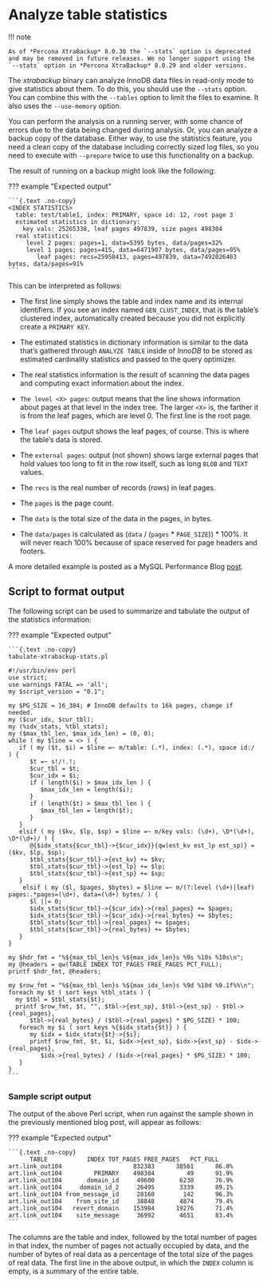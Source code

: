 # Analyze table statistics

!!! note

    As of *Percona XtraBackup* 8.0.30 the `--stats` option is deprecated and may be removed in future releases. We no longer support using the `--stats` option in *Percona XtraBackup* 8.0.29 and older versions.

The *xtrabackup* binary can analyze InnoDB data files in read-only mode to give
statistics about them. To do this, you should use the `--stats`
option. You can combine this with the `--tables` option to limit the
files to examine. It also uses the `--use-memory` option.

You can perform the analysis on a running server, with some chance of errors due
to the data being changed during analysis. Or, you can analyze a backup copy of
the database. Either way, to use the statistics feature, you need a clean copy
of the database including correctly sized log files, so you need to execute with
`--prepare` twice to use this functionality on a backup.

The result of running on a backup might look like the following:

??? example "Expected output"

    ```{.text .no-copy}
    <INDEX STATISTICS>
      table: test/table1, index: PRIMARY, space id: 12, root page 3
      estimated statistics in dictionary:
        key vals: 25265338, leaf pages 497839, size pages 498304
      real statistics:
         level 2 pages: pages=1, data=5395 bytes, data/pages=32%
         level 1 pages: pages=415, data=6471907 bytes, data/pages=95%
            leaf pages: recs=25958413, pages=497839, data=7492026403 bytes, data/pages=91%
    ```

This can be interpreted as follows:

* The first line simply shows the table and index name and its internal
identifiers. If you see an index named `GEN_CLUST_INDEX`, that is the
table’s clustered index, automatically created because you did not explicitly
create a `PRIMARY KEY`.

* The estimated statistics in dictionary information is similar to the data
that’s gathered through `ANALYZE TABLE` inside of *InnoDB* to be stored as
estimated cardinality statistics and passed to the query optimizer.

* The real statistics information is the result of scanning the data pages and
computing exact information about the index.

* `The level <X> pages`: output means that the line shows information about
pages at that level in the index tree. The larger `<X>` is, the farther it
is from the leaf pages, which are level 0. The first line is the root page.

* The `leaf pages` output shows the leaf pages, of course. This is where the
table’s data is stored.

* The `external pages`: output (not shown) shows large external pages that
hold values too long to fit in the row itself, such as long `BLOB` and
`TEXT` values.

* The `recs` is the real number of records (rows) in leaf pages.

* The `pages` is the page count.

* The `data` is the total size of the data in the pages, in bytes.

* The `data/pages` is calculated as (`data` / (`pages` \* `PAGE_SIZE`)) \*
100%. It will never reach 100% because of space reserved for page headers and
footers.

A more detailed example is posted as a MySQL Performance Blog [post](http://www.mysqlperformanceblog.com/2009/09/14/statistics-of-innodb-tables-and-indexes-available-in-xtrabackup/).

## Script to format output

The following script can be used to summarize and tabulate the output of the
statistics information:

??? example "Expected output"

    ```{.text .no-copy}
    tabulate-xtrabackup-stats.pl

    #!/usr/bin/env perl
    use strict;
    use warnings FATAL => 'all';
    my $script_version = "0.1";

    my $PG_SIZE = 16_384; # InnoDB defaults to 16k pages, change if needed.
    my ($cur_idx, $cur_tbl);
    my (%idx_stats, %tbl_stats);
    my ($max_tbl_len, $max_idx_len) = (0, 0);
    while ( my $line = <> ) {
       if ( my ($t, $i) = $line =~ m/table: (.*), index: (.*), space id:/ ) {
          $t =~ s!/!.!;
          $cur_tbl = $t;
          $cur_idx = $i;
          if ( length($i) > $max_idx_len ) {
             $max_idx_len = length($i);
          }
          if ( length($t) > $max_tbl_len ) {
             $max_tbl_len = length($t);
          }
       }
       elsif ( my ($kv, $lp, $sp) = $line =~ m/key vals: (\d+), \D*(\d+), \D*(\d+)/ ) {
          @{$idx_stats{$cur_tbl}->{$cur_idx}}{qw(est_kv est_lp est_sp)} = ($kv, $lp, $sp);
          $tbl_stats{$cur_tbl}->{est_kv} += $kv;
          $tbl_stats{$cur_tbl}->{est_lp} += $lp;
          $tbl_stats{$cur_tbl}->{est_sp} += $sp;
       }
        elsif ( my ($l, $pages, $bytes) = $line =~ m/(?:level (\d+)|leaf) pages:.*pages=(\d+), data=(\d+) bytes/ ) {
          $l ||= 0;
          $idx_stats{$cur_tbl}->{$cur_idx}->{real_pages} += $pages;
          $idx_stats{$cur_tbl}->{$cur_idx}->{real_bytes} += $bytes;
          $tbl_stats{$cur_tbl}->{real_pages} += $pages;
          $tbl_stats{$cur_tbl}->{real_bytes} += $bytes;
       }
    }

    my $hdr_fmt = "%${max_tbl_len}s %${max_idx_len}s %9s %10s %10s\n";
    my @headers = qw(TABLE INDEX TOT_PAGES FREE_PAGES PCT_FULL);
    printf $hdr_fmt, @headers;

    my $row_fmt = "%${max_tbl_len}s %${max_idx_len}s %9d %10d %9.1f%%\n";
    foreach my $t ( sort keys %tbl_stats ) {
      my $tbl = $tbl_stats{$t};
      printf $row_fmt, $t, "", $tbl->{est_sp}, $tbl->{est_sp} - $tbl->{real_pages},
          $tbl->{real_bytes} / ($tbl->{real_pages} * $PG_SIZE) * 100;
       foreach my $i ( sort keys %{$idx_stats{$t}} ) {
          my $idx = $idx_stats{$t}->{$i};
          printf $row_fmt, $t, $i, $idx->{est_sp}, $idx->{est_sp} - $idx->{real_pages},
             $idx->{real_bytes} / ($idx->{real_pages} * $PG_SIZE) * 100;
       }
    }
    ```

### Sample script output

The output of the above Perl script, when run against the sample shown in the
previously mentioned blog post, will appear as follows:

??? example "Expected output"

    ```{.text .no-copy}
          TABLE           INDEX TOT_PAGES FREE_PAGES   PCT_FULL
    art.link_out104                    832383      38561      86.8%
    art.link_out104         PRIMARY    498304         49      91.9%
    art.link_out104       domain_id     49600       6230      76.9%
    art.link_out104     domain_id_2     26495       3339      89.1%
    art.link_out104 from_message_id     28160        142      96.3%
    art.link_out104    from_site_id     38848       4874      79.4%
    art.link_out104   revert_domain    153984      19276      71.4%
    art.link_out104    site_message     36992       4651      83.4%
    ```

The columns are the table and index, followed by the total number of pages in
that index, the number of pages not actually occupied by data, and the number of
bytes of real data as a percentage of the total size of the pages of real
data. The first line in the above output, in which the `INDEX` column is
empty, is a summary of the entire table.
